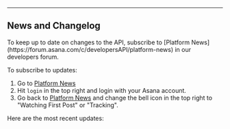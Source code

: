 <hr>
<section>

# News and Changelog

<span class="description">
To keep up to date on changes to the API, subscribe to 
[Platform News](https://forum.asana.com/c/developersAPI/platform-news) in our developers forum. 
</span>

To subscribe to updates:

  1. Go to [Platform News](https://forum.asana.com/c/developersAPI/platform-news)
  2. Hit `login` in the top right and login with your Asana account.
  3. Go back to [Platform News](https://forum.asana.com/c/developersAPI/platform-news) and change the bell icon in the top
right to "Watching First Post" or "Tracking". 

Here are the most recent updates:
